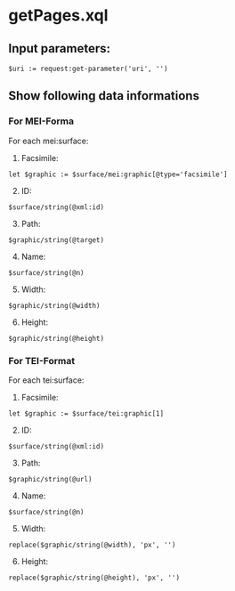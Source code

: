 # getPages.xql
## Input parameters:
```
$uri := request:get-parameter('uri', '')
```
## Show following data informations
### For MEI-Forma
For each mei:surface:

1. Facsimile:
```
let $graphic := $surface/mei:graphic[@type='facsimile']
```

2. ID:
```
$surface/string(@xml:id)
```

3. Path:
```
$graphic/string(@target)
```

4. Name:
```
$surface/string(@n)
```

5. Width:
```
$graphic/string(@width)
```

6. Height:
```
$graphic/string(@height)
```
                
### For TEI-Format
For each tei:surface:

1. Facsimile:
```
let $graphic := $surface/tei:graphic[1]
```

2. ID:
```
$surface/string(@xml:id)
```

3. Path:
```
$graphic/string(@url)
```

4. Name:
```
$surface/string(@n)
```

5. Width:
```
replace($graphic/string(@width), 'px', '')
```

6. Height:
```
replace($graphic/string(@height), 'px', '')
```
                








